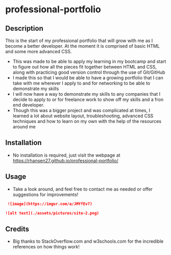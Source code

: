 # professional-portfolio

## Description

This is the start of my professional portfolio that will grow with me as I become a better developer. At the moment it is comprised of basic HTML and some more advanced CSS.

- This was made to be able to apply my learning in my bootcamp and start to figure out how all the pieces fit together between HTML and CSS, along with practicing good version control through the use of Git/GitHub
- I made this so that I would be able to have a growing portfolio that I can take with me wherever I apply to and for networking to be able to demonstrate my skills
- I will now have a way to demonstrate my skills to any companies that I decide to apply to or for freelance work to show off my skills and a fron end developer.
- Though this was a bigger project and was complicated at times, I learned a lot about website layout, troubleshooting, advanced CSS techniques and how to learn on my own with the help of the resources around me

## Installation

- No installation is required, just visit the webpage at https://rhansen27.github.io/professional-portfolio/

## Usage

- Take a look around, and feel free to contact me as needed or offer suggestions for improvements!

```md
 ![image](https://imgur.com/a/JMYfEv7)
```

```md
![alt text](./assets/pictures/site-2.png)
```

## Credits

- Big thanks to StackOverflow.com and w3schools.com for the incredible references on how things work!
